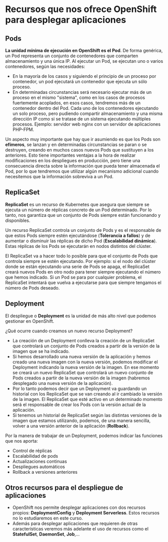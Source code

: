 # Recursos que nos ofrece OpenShift para desplegar aplicaciones

## Pods

**La unidad mínima de ejecución en OpenShift es el Pod**. De forma genérica, un Pod representa un conjunto de contenedores que comparten almacenamiento y una única IP. Al ejecutar un Pod, se ejecutan uno o varios contenedores, según las necesidades:

* En la mayoría de los casos y siguiendo el principio de un proceso por contenedor, un pod ejecutará un contenedor que ejecuta un sólo proceso.
* En determinadas circunstancias será necesario ejecutar más de un proceso en el mismo "sistema", como en los casos de procesos
  fuertemente acoplados, en esos casos, tendremos más de un contenedor dentro del Pod. Cada uno de los contenedores ejecutando
  un solo proceso, pero pudiendo compartir almacenamiento y una misma dirección IP como si se tratase de un sistema ejecutando múltiples
  procesos. Ejemplo: servidor web nginx con un servidor de aplicaciones PHP-FPM.

Un aspecto muy importante que hay que ir asumiendo es que los Pods son **efímeros**, se lanzan y en determinadas circunstancias se paran o se destruyen, creando en muchos casos nuevos Pods que sustituyen a los anteriores. Esto tiene importantes ventajas a la hora de realizar modificaciones en los despliegues en producción, pero tiene una consecuencia directa sobre la información que pueda tener almacenada el Pod, por lo que tendremos que utilizar algún mecanismo adicional cuando necesitemos que la información sobreviva a un Pod.

## ReplicaSet

**ReplicaSet** es un recurso de Kubernetes que asegura que siempre se ejecuta un número de réplicas concreto de un Pod determinado. Por lo tanto, nos garantiza que un conjunto de Pods siempre están funcionando y disponibles.

Un recurso ReplicaSet controla un conjunto de Pods y es el responsable de que estos Pods siempre estén ejecutándose (**Tolerancia a fallos**) y de aumentar o disminuir las réplicas de dicho Pod (**Escalabilidad dinámica**). Estas réplicas de los Pods se ejecutarán en nodos distintos del clúster.

El ReplicaSet va a hacer todo lo posible para que el conjunto de Pods que controla siempre se estén ejecutando. Por ejemplo: si el nodo del clúster donde se están ejecutando una serie de Pods se apaga, el ReplicaSet creará nuevos Pods en otro nodo para tener siempre ejecutando el número que hemos indicado. Si un Pod se para por cualquier problema, el ReplicaSet intentará que vuelva a ejecutarse  para que siempre tengamos el número de Pods deseado.

## Deployment

El despliegue o **Deployment** es la unidad de más alto nivel que podemos gestionar en OpenShift.

¿Qué ocurre cuando creamos un nuevo recurso Deployment?

* La creación de un Deployment conlleva la creación de un ReplicaSet que controlará un conjunto de Pods creados a partir de la versión de la imagen que se ha indicado.
* Si hemos desarrollado una nueva versión de la aplicación y hemos creado una nueva imagen con la nueva versión, podemos modificar el Deployment indicando la nueva versión de la imagen. En ese momento se creará un nuevo ReplicaSet que controlará un nuevo conjunto de Pods creados a partir de la nueva versión de la imagen (habremos desplegado una nueva versión de la aplicación).
* Por lo tanto podemos decir que un Deployment va guardando un historial con los ReplicaSet que se van creando al ir cambiado la versión de la imagen. El ReplicaSet que esté activo en un determinado momento será el responsable de crear los Pods con la versión actual de la aplicación.
* Si tenemos un historial de ReplicaSet según las distintas versiones de la imagen que estamos utilizando, podemos, de una manera sencilla, volver a una versión anterior de la aplicación (**Rollback**).

Por la manera de trabajar de un Deployment, podemos indicar las funciones que nos aporta:

* Control de réplicas
* Escalabilidad de pods
* Actualizaciones continuas
* Despliegues automáticos
* Rollback a versiones anteriores

## Otros recursos para el despliegue de aplicaciones

* OpenShift nos permite desplegar aplicaciones con dos recursos propios: **DeploymentConfig** y **Deployment Serverless**. Estos recursos no lo estudiaremos en este curso.
* Además para desplegar aplicaciones que requieren de otras características veremos más adelante el uso de recursos como el **StatefulSet**, **DaemonSet**, **Job**,...

